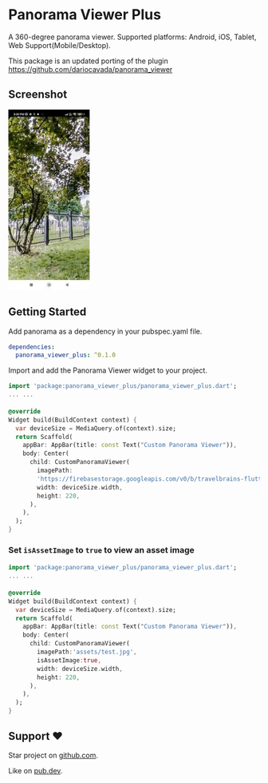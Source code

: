 # Panorama Viewer Plus

A 360-degree panorama viewer.
Supported platforms: Android, iOS, Tablet, Web Support(Mobile/Desktop).

This package is an updated porting of the plugin https://github.com/dariocavada/panorama_viewer


## Screenshot

![screenshot](https://github.com/ShreyaAmbaliya/panorama_viewer_plus/raw/main/resource/screenshot.gif)

## Getting Started

Add panorama as a dependency in your pubspec.yaml file.

```yaml
dependencies:
  panorama_viewer_plus: ^0.1.0
```

Import and add the Panorama Viewer widget to your project.

```dart
import 'package:panorama_viewer_plus/panorama_viewer_plus.dart';
... ...

@override
Widget build(BuildContext context) {
  var deviceSize = MediaQuery.of(context).size;
  return Scaffold(
    appBar: AppBar(title: const Text("Custom Panorama Viewer")),
    body: Center(
      child: CustomPanoramaViewer(
        imagePath:
        'https://firebasestorage.googleapis.com/v0/b/travelbrains-flutter-mtg.appspot.com/o/media%2FRvoGlxBvpUY1sg6vi5KA5guDzVn1%2F1689264672_1689264672013_1689264672013000_gb_cem_stop5-2.jpg?alt=media&token=cc50d7b5-c241-47c9-b4ac-55b3608eecf5',
        width: deviceSize.width,
        height: 220,
      ),
    ),
  );
}
```

### Set `isAssetImage` to `true` to view an asset image

```dart
import 'package:panorama_viewer_plus/panorama_viewer_plus.dart';
... ...

@override
Widget build(BuildContext context) {
  var deviceSize = MediaQuery.of(context).size;
  return Scaffold(
    appBar: AppBar(title: const Text("Custom Panorama Viewer")),
    body: Center(
      child: CustomPanoramaViewer(
        imagePath:'assets/test.jpg',
        isAssetImage:true,
        width: deviceSize.width,
        height: 220,
      ),
    ),
  );
}
```

## Support :heart:

Star project on [github.com](https://github.com/ShreyaAmbaliya/panorama_viewer_plus).

Like on [pub.dev](https://pub.dev/packages/panorama_viewer_plus).

